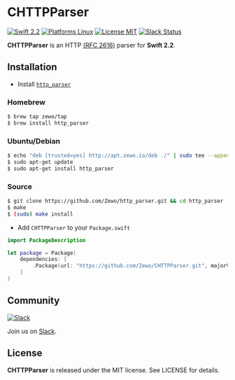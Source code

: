 CHTTPParser
==========

[![Swift 2.2](https://img.shields.io/badge/Swift-2.2-orange.svg?style=flat)](https://developer.apple.com/swift/)
[![Platforms Linux](https://img.shields.io/badge/Platforms-Linux-lightgray.svg?style=flat)](https://developer.apple.com/swift/)
[![License MIT](https://img.shields.io/badge/License-MIT-blue.svg?style=flat)](https://tldrlegal.com/license/mit-license)
[![Slack Status](https://zewo-slackin.herokuapp.com/badge.svg)](http://slack.zewo.io)

**CHTTPParser** is an HTTP [(RFC 2616)](https://tools.ietf.org/html/rfc2616) parser for **Swift 2.2**.

## Installation

- Install [`http_parser`](https://github.com/Zewo/http_parser)

### Homebrew
```bash
$ brew tap zewo/tap
$ brew install http_parser
```

### Ubuntu/Debian
```bash
$ echo "deb [trusted=yes] http://apt.zewo.io/deb ./" | sudo tee --append /etc/apt/sources.list
$ sudo apt-get update
$ sudo apt-get install http_parser
```

### Source
```bash
$ git clone https://github.com/Zewo/http_parser.git && cd http_parser
$ make
$ (sudo) make install
```

- Add `CHTTPParser` to your `Package.swift`

```swift
import PackageDescription

let package = Package(
	dependencies: [
		.Package(url: "https://github.com/Zewo/CHTTPParser.git", majorVersion: 0, minor: 2)
	]
)

```

## Community

[![Slack](http://s13.postimg.org/ybwy92ktf/Slack.png)](http://slack.zewo.io)

Join us on [Slack](http://slack.zewo.io).

License
-------

**CHTTPParser** is released under the MIT license. See LICENSE for details.
